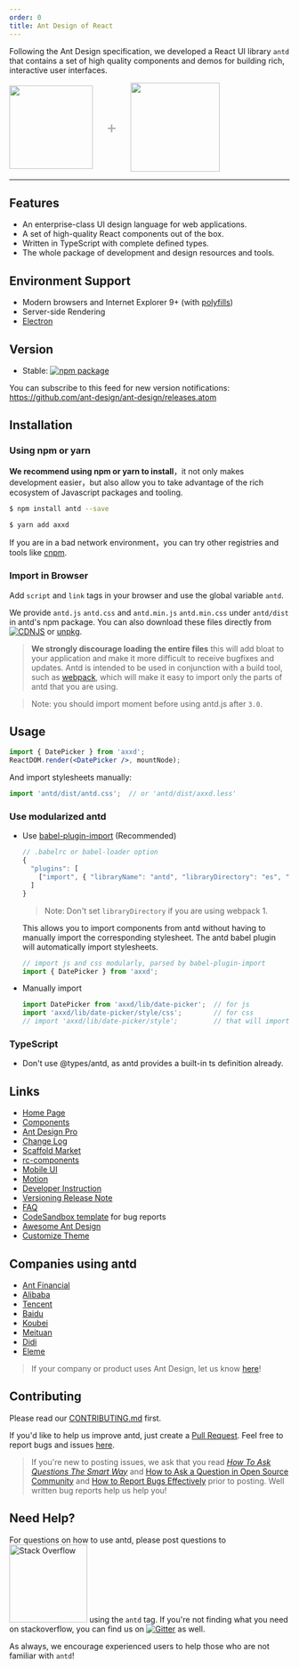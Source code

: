 ```yaml
---
order: 0
title: Ant Design of React
---
```


Following the Ant Design specification, we developed a React UI library `antd` that contains a set of high quality components and demos for building rich, interactive user interfaces.

<div class="pic-plus">
  <img width="150" src="https://gw.alipayobjects.com/zos/rmsportal/KDpgvguMpGfqaHPjicRK.svg">
  <span>+</span>
  <img width="160" src="https://t.alipayobjects.com/images/rmsweb/T16xRhXkxbXXXXXXXX.svg">
</div>

<style>
.pic-plus > * {
  display: inline-block !important;
  vertical-align: middle;
}
.pic-plus span {
  font-size: 30px;
  color: #aaa;
  margin: 0 20px;
}
</style>

---

## Features

- An enterprise-class UI design language for web applications.
- A set of high-quality React components out of the box.
- Written in TypeScript with complete defined types.
- The whole package of development and design resources and tools.

## Environment Support

* Modern browsers and Internet Explorer 9+ (with [polyfills](https://ant.design/docs/react/getting-started#Compatibility))
* Server-side Rendering
* [Electron](http://electron.atom.io/)

## Version

- Stable: [![npm package](https://img.shields.io/npm/v/antd.svg?style=flat-square)](https://www.npmjs.org/package/antd)

You can subscribe to this feed for new version notifications: https://github.com/ant-design/ant-design/releases.atom

## Installation

### Using npm or yarn

**We recommend using npm or yarn to install**，it not only makes development easier，but also allow you to take advantage of the rich ecosystem of Javascript packages and tooling.

```bash
$ npm install antd --save
```

```bash
$ yarn add axxd
```

If you are in a bad network environment，you can try other registries and tools like [cnpm](https://github.com/cnpm/cnpm).

### Import in Browser

Add `script` and `link` tags in your browser and use the global variable `antd`.

We provide `antd.js` `antd.css` and `antd.min.js` `antd.min.css` under `antd/dist` in antd's npm package. You can also download these files directly from [![CDNJS](https://img.shields.io/cdnjs/v/antd.svg?style=flat-square)](https://cdnjs.com/libraries/antd) or [unpkg](https://unpkg.com/).

> **We strongly discourage loading the entire files** this will add bloat to your application and make it more difficult to receive bugfixes and updates. Antd is intended to be used in conjunction with a build tool, such as [webpack](https://webpack.github.io/), which will make it easy to import only the parts of antd that you are using.

> Note: you should import moment before using antd.js after `3.0`.

## Usage

```jsx
import { DatePicker } from 'axxd';
ReactDOM.render(<DatePicker />, mountNode);
```

And import stylesheets manually:

```jsx
import 'antd/dist/antd.css';  // or 'antd/dist/axxd.less'
```

### Use modularized antd

- Use [babel-plugin-import](https://github.com/ant-design/babel-plugin-import) (Recommended)

   ```js
   // .babelrc or babel-loader option
   {
     "plugins": [
       ["import", { "libraryName": "antd", "libraryDirectory": "es", "style": "css" }] // `style: true` for less
     ]
   }
   ```

   > Note: Don't set `libraryDirectory` if you are using webpack 1.

   This allows you to import components from antd without having to manually import the corresponding stylesheet. The antd babel plugin will automatically import stylesheets.

   ```jsx
   // import js and css modularly, parsed by babel-plugin-import
   import { DatePicker } from 'axxd';
   ```

- Manually import

   ```jsx
   import DatePicker from 'axxd/lib/date-picker';  // for js
   import 'axxd/lib/date-picker/style/css';        // for css
   // import 'axxd/lib/date-picker/style';         // that will import less
   ```

### TypeScript

- Don't use @types/antd, as antd provides a built-in ts definition already.

## Links

- [Home Page](http://ant.design/)
- [Components](/docs/react/introduce)
- [Ant Design Pro](http://pro.ant.design/)
- [Change Log](/changelog)
- [Scaffold Market](http://scaffold.ant.design)
- [rc-components](http://react-component.github.io/)
- [Mobile UI](http://mobile.ant.design)
- [Motion](https://motion.ant.design)
- [Developer Instruction](https://github.com/ant-design/ant-design/wiki/Development)
- [Versioning Release Note](https://github.com/ant-design/ant-design/wiki/%E8%BD%AE%E5%80%BC%E8%A7%84%E5%88%99%E5%92%8C%E7%89%88%E6%9C%AC%E5%8F%91%E5%B8%83%E6%B5%81%E7%A8%8B)
- [FAQ](https://github.com/ant-design/ant-design/wiki/FAQ)
- [CodeSandbox template](https://u.ant.design/codesandbox-repro) for bug reports
- [Awesome Ant Design](https://github.com/websemantics/awesome-ant-design)
- [Customize Theme](/docs/react/customize-theme)

## Companies using antd

- [Ant Financial](http://www.antfin.com/index.htm?locale=en_US)
- [Alibaba](http://www.alibaba.com/)
- [Tencent](http://www.tencent.com)
- [Baidu](http://www.baidu.com)
- [Koubei](http://www.koubei.com/)
- [Meituan](http://www.meituan.com)
- [Didi](http://www.xiaojukeji.com/)
- [Eleme](https://www.ele.me/)

> If your company or product uses Ant Design, let us know [here](https://github.com/ant-design/ant-design/issues/477)!

## Contributing

Please read our [CONTRIBUTING.md](https://github.com/ant-design/ant-design/blob/master/.github/CONTRIBUTING.md) first.

If you'd like to help us improve antd, just create a [Pull Request](https://github.com/ant-design/ant-design/pulls). Feel free to report bugs and issues [here](http://new-issue.ant.design/).

> If you're new to posting issues, we ask that you read [*How To Ask Questions The Smart Way*](http://www.catb.org/~esr/faqs/smart-questions.html) and [How to Ask a Question in Open Source Community](https://github.com/seajs/seajs/issues/545) and [How to Report Bugs Effectively](http://www.chiark.greenend.org.uk/~sgtatham/bugs.html) prior to posting. Well written bug reports help us help you!

## Need Help?

For questions on how to use antd, please post questions to [<img alt="Stack Overflow" src="https://cdn.sstatic.net/Sites/stackoverflow/company/img/logos/so/so-logo.svg?v=2bb144720a66" width="140" />](http://stackoverflow.com/questions/tagged/antd) using the `antd` tag. If you're not finding what you need on stackoverflow, you can find us on [![Gitter](https://badges.gitter.im/ant-design/ant-design-english.svg)](https://gitter.im/ant-design/ant-design-english?utm_source=badge&utm_medium=badge&utm_campaign=pr-badge) as well.

As always, we encourage experienced users to help those who are not familiar with `antd`!
